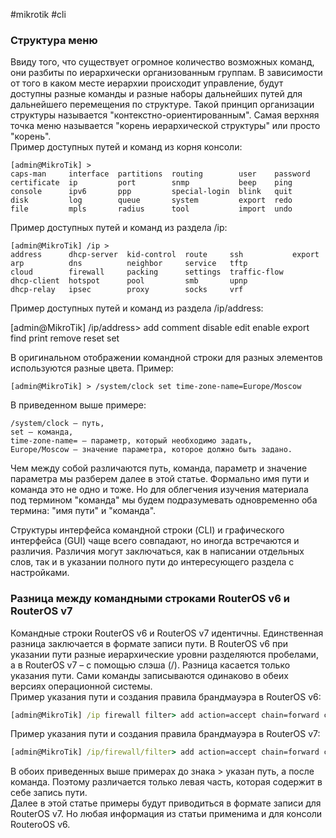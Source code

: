 #mikrotik #cli
### Структура меню
Ввиду того, что существует огромное количество возможных команд, они разбиты по иерархически организованным группам. В зависимости от того в каком месте иерархии происходит управление, будут доступны разные команды и разные наборы дальнейших путей для дальнейшего перемещения по структуре. Такой принцип организации структуры называется "контекстно-ориентированным". Самая верхняя точка меню называется "корень иерархической структуры" или просто "корень".  
Пример доступных путей и команд из корня консоли:
```shell
[admin@MikroTik] > 
caps-man     interface  partitions  routing        user    password
certificate  ip         port        snmp           beep    ping    
console      ipv6       ppp         special-login  blink   quit    
disk         log        queue       system         export  redo    
file         mpls       radius      tool           import  undo 
```
Пример доступных путей и команд из раздела /ip:

```
[admin@MikroTik] /ip >
address      dhcp-server  kid-control  route     ssh           export
arp          dns          neighbor     service   tftp          
cloud        firewall     packing      settings  traffic-flow  
dhcp-client  hotspot      pool         smb       upnp          
dhcp-relay   ipsec        proxy        socks     vrf  
```         

Пример доступных путей и команд из раздела /ip/address:

[admin@MikroTik] /ip/address>
add  comment  disable  edit  enable  export  find  print  remove  reset  set       

В оригинальном отображении командной строки для разных элементов используются разные цвета. Пример:
```
[admin@MikroTik] > /system/clock set time-zone-name=Europe/Moscow
```
В приведенном выше примере:

    /system/clock – путь,
    set – команда,
    time-zone-name= – параметр, который необходимо задать,
    Europe/Moscow – значение параметра, которое должно быть задано.

Чем между собой различаются путь, команда, параметр и значение параметра мы разберем далее в этой статье. Формально имя пути и команда это не одно и тоже. Но для облегчения изучения материала под термином "команда" мы будем подразумевать одновременно оба термина: "имя пути" и "команда".

Структуры интерфейса командной строки (CLI) и графического интерфейса (GUI) чаще всего совпадают, но иногда встречаются и различия. Различия могут заключаться, как в написании отдельных слов, так и в указании полного пути до интересующего раздела с настройками.



### Разница между командными строками RouterOS v6 и RouterOS v7
Командные строки RouterOS v6 и RouterOS v7 идентичны. Единственная разница заключается в формате записи пути. В RouterOS v6 при указании пути разные иерархические уровни разделяются пробелами, а в RouterOS v7 – с помощью слэша (/). Разница касается только указания пути. Сами команды записываются одинаково в обеих версиях операционной системы.  
Пример указания пути и создания правила брандмауэра в RouterOS v6:
```cmd
[admin@MikroTik] /ip firewall filter> add action=accept chain=forward connection-state=established,related
```
Пример указания пути и создания правила брандмауэра в RouterOS v7:
```cmd
[admin@MikroTik] /ip/firewall/filter> add action=accept chain=forward connection-state=established,related
```
В обоих приведенных выше примерах до знака > указан путь, а после команда. Поэтому различается только левая часть, которая содержит в себе запись пути.  
Далее в этой статье примеры будут приводиться в формате записи для RouterOS v7. Но любая информация из статьи применима и для консоли RouteroOS v6. 